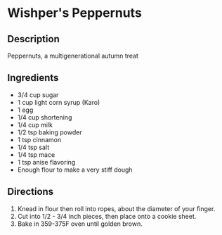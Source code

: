 # Wishper's Peppernuts

## Description
Peppernuts, a multigenerational autumn treat

## Ingredients
- 3/4 cup sugar
- 1 cup light corn syrup (Karo)
- 1 egg
- 1/4 cup shortening
- 1/4 cup milk
- 1/2 tsp baking powder
- 1 tsp cinnamon
- 1/4 tsp salt
- 1/4 tsp mace
- 1 tsp anise flavoring
- Enough flour to make a very stiff dough

## Directions
1. Knead in flour then roll into ropes, about the diameter of your finger.
2. Cut into 1/2 - 3/4 inch pieces, then place onto a cookie sheet.
3. Bake in 359-375F oven until golden brown.
